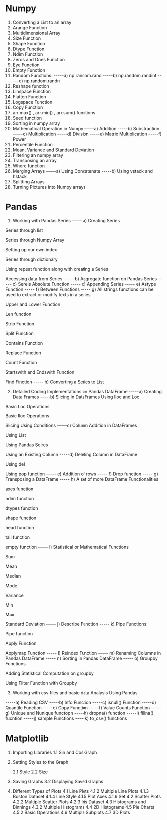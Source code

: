 # Numpy 
1. Converting a List to an array
2. Arange Function
3. Multidimensional Array
4. Size Function
5. Shape Function
6. Dtype Function
7. Ndim Function
8. Zeros and Ones Function
9. Eye Function
10. Empty Function
11. Random Functions:
-----a) np.random.rand
-----b) np.random.randint
-----c) np.random.randn
12. Reshape function
13. Linspace Function
14. Flatten Function
15. Logspace Function
16. Copy Function
17. arr.max() , arr.min() , arr.sum() functions
18. Seed function
19. Sorting in numpy array
20. Mathematical Operation in Numpy
-----a) Addition
-----b) Substraction
-----c) Multiplication
-----d) Division
-----e) Matrix Multiplication
-----f) Power
21. Percentile Function
22. Mean, Variance and Standard Deviation
23. Filtering an numpy array
24. Transposing an array
25. Where function
26. Merging Arrays
-----a) Using Concatenate
-----b) Using vstack and hstack
27. Splitting Arrays
28. Turning Pictures into Numpy arrays

# Pandas
1. Working with Pandas Series
----- a) Creating Series
 
 Series through list
 
 Series through Numpy Array
 
 Setting up our own index
 
 Series through dictionary
 
 Using repeat function along with creating a Series
 
 Accessing data from Series
----- b) Aggregate function on Pandas Series
----- c) Sereis Absolute Function
----- d) Appending Series
----- e) Astype Function
----- f) Between Functions
----- g) All strings functions can be used to extract or modify texts in a series
 
 Upper and Lower Function
 
 Len function
 
 Strip Function
 
 Split Function
 
 Contains Function
 
 Replace Function
 
 Count Function
 
 Startswith and Endswith Function
 
 Find Finction
----- h) Converting a Series to List

2. Detailed Coding Implementations on Pandas DataFrame
-----a) Creating Data Frames
-----b) Slicing in DataFrames Using Iloc and Loc
 
 Basic Loc Operations
 
 Basic Iloc Operations
 
 Slicing Using Conditions
-----c) Column Addition in DataFrames
 
 Using List
 
 Using Pandas Seires
 
 Using an Existing Column
-----d) Deleting Column in DataFrame
 
 Using del
 
 Using pop function
----- e) Addition of rows
----- f) Drop function
----- g) Transposing a DataFrame
----- h) A set of more DataFrame Functionalities
 
 axes function
 
 ndim function
 
 dtypes function
 
 shape function
 
 head function
 
 tail function
 
 empty function
----- i) Statistical or Mathematical Functions
 
 Sum
 
 Mean
 
 Median
 
 Mode
 
 Variance
 
 Min
 
 Max
 
 Standard Deviation
----- j) Describe Function
----- k) Pipe Functions:
 
 Pipe function
 
 Apply Function
 
 Applymap Function
----- l) Reindex Function
----- m) Renaming Columns in Pandas DataFrame
----- n) Sorting in Pandas DataFrame
----- o) Groupby Functions
 
 Adding Statistical Computation on groupby
 
 Using Filter Function with Groupby

3. Working with csv files and basic data Analysis Using Pandas

-----a) Reading CSV
-----b) Info Function
-----c) isnull() Function
-----d) Quantile Function
-----e) Copy Function
-----f) Value Counts Function
-----g) Unique and Nunique functopn
-----h) dropna() function
-----i) fillna() fucntion
-----j) sample Functions
-----k) to_csv() functions


# Matplotlib
1. Importing Libraries
   1.1 Sin and Cos Graph
2. Setting Styles to the Graph

   2.1 Style
   2.2 Size
3. Saving Graphs
   3.2 Displaying Saved Graphs
4. Different Types of Plots
   4.1 Line Plots
   4.1.2 Multiple Line Plots
   4.1.3 Boston Dataset
   4.1.4 Line Style
   4.1.5 Plot Axes
   4.1.6 Set
   4.2 Scatter Plots
    4.2.2 Multiple Scatter Plots
    4.2.3 Iris Dataset
   4.3 Histograms and Binnings
    4.3.2 Multiple Histograms
   4.4 2D Histograms
  4.5 Pie Charts
   4.5.2 Basic Operations
  4.6 Multiple Subplots
  4.7 3D Plots
